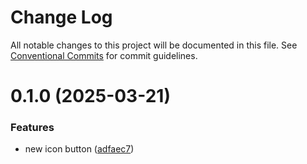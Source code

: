 # Change Log

All notable changes to this project will be documented in this file.
See [Conventional Commits](https://conventionalcommits.org) for commit guidelines.

# 0.1.0 (2025-03-21)


### Features

* new icon button ([adfaec7](https://github.com/Flash-Global66/b2b-ui-framework/commit/adfaec7f90c4181e4ef7076b2a1ad2fd555de21d))
